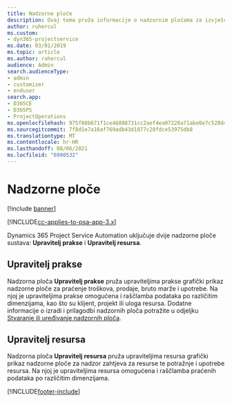 ```yaml
---
title: Nadzorne ploče
description: Ovaj tema pruža informacije o nadzornim pločama za izvješćivanje koje su uključene u Dynamics 365 Project Service Automation.
author: ruhercul
ms.custom:
- dyn365-projectservice
ms.date: 03/01/2019
ms.topic: article
ms.author: ruhercul
audience: Admin
search.audienceType:
- admin
- customizer
- enduser
search.app:
- D365CE
- D365PS
- ProjectOperations
ms.openlocfilehash: 975f88b671f1ce46888731cc2aef4ea07228a71abe8e7c520d4c4a6e7be3b537
ms.sourcegitcommit: 7f8d1e7a16af769adb43d1877c28fdce53975db8
ms.translationtype: MT
ms.contentlocale: hr-HR
ms.lasthandoff: 08/06/2021
ms.locfileid: "6990532"
---
```

# <a name="dashboards"></a>Nadzorne ploče

[!include [banner](../includes/psa-now-project-operations.md)]

[!INCLUDE[cc-applies-to-psa-app-3.x](../includes/cc-applies-to-psa-app-3x.md)]

Dynamics 365 Project Service Automation uključuje dvije nadzorne ploče sustava: **Upravitelj prakse** i **Upravitelj resursa**.

## <a name="practice-manager"></a>Upravitelj prakse 

Nadzorna ploča **Upravitelj prakse** pruža upraviteljima prakse grafički prikaz nadzorne ploče za praćenje troškova, prodaje, bruto marže i upotrebe. Na njoj je upraviteljima prakse omogućena i raščlamba podataka po različitim dimenzijama, kao što su klijent, projekt ili uloga resursa. Dodatne informacije o izradi i prilagodbi nadzornih ploča potražite u odjeljku [Stvaranje ili uređivanje nadzornih ploča](/dynamics365/customerengagement/on-premises/customize/create-edit-dashboards).

## <a name="resource-manager"></a>Upravitelj resursa 

Nadzorna ploča **Upravitelj resursa** pruža upraviteljima resursa grafički prikaz nadzorne ploče za nadzor zahtjeva za resurse te potražnje i upotrebe resursa. Na njoj je upraviteljima resursa omogućena i raščlamba praćenih podataka po različitim dimenzijama.


[!INCLUDE[footer-include](../includes/footer-banner.md)]
